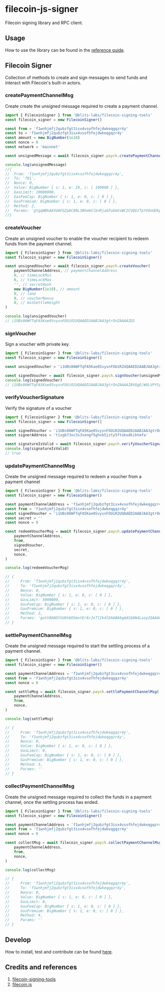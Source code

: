 # filecoin-js-signer

Filecoin signing library and RPC client.

## Usage

How to use the library can be found in the [reference guide](#).

## Filecoin Signer
Collection of methods to create and sign messages to send funds and interact with Filecoin's built-in actors.

### createPaymentChannelMsg
Create create the unsigned message required to create a payment channel.


```javascript
import { FilecoinSigner } from '@blits-labs/filecoin-signing-tools'
const filecoin_signer = new FilecoinSigner()

const from = 'f1wnhjmfj2qubzfgt3isx4vsofhfejdwkeqgqzr4y'
const to = 'f1wnhjmfj2qubzfgt3isx4vsofhfejdwkeqgqzr4y'
const amount = new BigNumber(1e18)
const nonce = 0
const network = 'mainnet'

const unsignedMessage = await filecoin_signer.paych.createPaymentChannelMsg(from, to, amount, nonce, network)

console.log(unsignedMessage)
//{
//  From: 'f1wnhjmfj2qubzfgt3isx4vsofhfejdwkeqgqzr4y',
//  To: 'f01',
//  Nonce: 0,
//  Value: BigNumber { s: 1, e: 19, c: [ 100000 ] },
//  GasLimit: 10000000,
//  GasFeeCap: BigNumber { s: 1, e: 0, c: [ 0 ] },
//  GasPremium: BigNumber { s: 1, e: 0, c: [ 0 ] },
//  Method: 2,
//  Params: 'gtgqWBkAAVUAFGZpbC80L3BheW1lbnRjaGFubmVsWC2CVQGzTpYVOoUDkpp7RK/KycU5SJHZRFUBs06WFTqFA5Kae0SvysnFOUiR2UQ='
//}
```

### createVoucher
Create an unsigned voucher to enable the voucher recipient to redeem funds from the payment channel.

```javascript
import { FilecoinSigner } from '@blits-labs/filecoin-signing-tools'
const filecoin_signer = new FilecoinSigner()

const unsignedVoucher = await filecoin_signer.paych.createVoucher(
    paymentChannelAddress, // paymentChannelAddress
    0, // timeLockMin
    0, // timeLockMax
    '', // secretHash
    new BigNumber(1e18), // amount
    0, // lane
    0, // voucherNonce
    0, // minSettleHeight
)

console.log(unsignedVoucher)
// i1UBs06WFTqFA5Kae0SvysnFOUiR2UQAAED2AABJAA3gtrOnZAAAAID2
```

### signVoucher
Sign a voucher with private key.

```javascript
import { FilecoinSigner } from '@blits-labs/filecoin-signing-tools'
const filecoin_signer = new FilecoinSigner()

const unsignedVoucher = 'i1UBs06WFTqFA5Kae0SvysnFOUiR2UQAAED2AABJAA3gtrOnZAAAAID2'

const signedVoucher = await filecoin_signer.paych.signVoucher(unsignedVoucher, privateKey)
console.log(signedVoucher)
// i1UBs06WFTqFA5Kae0SvysnFOUiR2UQAAED2AABJAA3gtrOnZAAAAIBYQgE/WULVPYSydr0CsaqHkEaH9FYawRtgDOjtpubcWGdpul9lQYFsr6hOoK8anmylhGwB9p3BbGJVaTmAt2z2+srzAQ==
```

### verifyVoucherSignature
Verify the signature of a voucher

```javascript
import { FilecoinSigner } from '@blits-labs/filecoin-signing-tools'
const filecoin_signer = new FilecoinSigner()

const signedVoucher = 'i1UBs06WFTqFA5Kae0SvysnFOUiR2UQAAED2AABJAA3gtrOnZAAAAIBYQgE/WULVPYSydr0CsaqHkEaH9FYawRtgDOjtpubcWGdpul9lQYFsr6hOoK8anmylhGwB9p3BbGJVaTmAt2z2+srzAQ=='
const signerAddress = 't1xgb73oc3s3sengf5ghvb5jzty5ftokodkibtmfa'

const signatureIsValid = await filecoin_signer.paych.verifyVoucherSignature(unsignedVoucher, signerAddress)
console.log(signatureIsValid)
// true
```

### updatePaymentChannelMsg
Create the unsigned message required to redeem a voucher from a payment channel

```javascript
import { FilecoinSigner } from '@blits-labs/filecoin-signing-tools'
const filecoin_signer = new FilecoinSigner()

const paymentChannelAddress = 'f1wnhjmfj2qubzfgt3isx4vsofhfejdwkeqgqzr4y'
const from = 'f1wnhjmfj2qubzfgt3isx4vsofhfejdwkeqgqzr4y'
const signedVoucher = 'i1UBs06WFTqFA5Kae0SvysnFOUiR2UQAAED2AABJAA3gtrOnZAAAAIBYQgE/WULVPYSydr0CsaqHkEaH9FYawRtgDOjtpubcWGdpul9lQYFsr6hOoK8anmylhGwB9p3BbGJVaTmAt2z2+srzAQ=='
const secret = ''
const nonce = 0

const redeemVoucherMsg = await filecoin_signer.paych.updatePaymentChannelMsg(
    paymentChannelAddress,
    from,
    signedVoucher,
    secret,
    nonce,
)

console.log(redeemVoucherMsg)

// {
//     From: 'f1wnhjmfj2qubzfgt3isx4vsofhfejdwkeqgqzr4y',
//     To: 'f1wnhjmfj2qubzfgt3isx4vsofhfejdwkeqgqzr4y',
//     Nonce: 0,
//     Value: BigNumber { s: 1, e: 0, c: [ 0 ] },
//     GasLimit: 5000000,
//     GasFeeCap: BigNumber { s: 1, e: 0, c: [ 0 ] },
//     GasPremium: BigNumber { s: 1, e: 0, c: [ 0 ] },
//     Method: 2,
//     Params: 'gotVAbNOlhU6hQOSmntEr8rJxTlIkdlEAABA9gAASQAN4Lazp2QAAACAWEIBP1lC1T2Esna9ArGqh5BGh/RWGsEbYAzo7abm3FhnabpfZUGBbK+oTqCvGp5spYRsAfadwWxiVWk5gLds9vrK8wFA'
// }
```

### settlePaymentChannelMsg
Create the unsigned message required to start the settling process of a payment channel.

```javascript
import { FilecoinSigner } from '@blits-labs/filecoin-signing-tools'
const filecoin_signer = new FilecoinSigner()

const paymentChannelAddress = 'f1wnhjmfj2qubzfgt3isx4vsofhfejdwkeqgqzr4y'
const from = 'f1wnhjmfj2qubzfgt3isx4vsofhfejdwkeqgqzr4y'
const nonce = 0

const settleMsg = await filecoin_signer.paych.settlePaymentChannelMsg(
    paymentChannelAddress,
    from,
    nonce,
)

console.log(settleMsg)

// {
//     From: 'f1wnhjmfj2qubzfgt3isx4vsofhfejdwkeqgqzr4y',
//     To: 'f1wnhjmfj2qubzfgt3isx4vsofhfejdwkeqgqzr4y',
//     Nonce: 0,
//     Value: BigNumber { s: 1, e: 0, c: [ 0 ] },
//     GasLimit: 0,
//     GasFeeCap: BigNumber { s: 1, e: 0, c: [ 0 ] },
//     GasPremium: BigNumber { s: 1, e: 0, c: [ 0 ] },
//     Method: 3,
//     Params: ''
// }
```

### collectPaymentChannelMsg
Create the unsigned message required to collect the funds in a payment channel, once the settling process has ended.

```javascript
import { FilecoinSigner } from '@blits-labs/filecoin-signing-tools'
const filecoin_signer = new FilecoinSigner()

const paymentChannelAddress = 'f1wnhjmfj2qubzfgt3isx4vsofhfejdwkeqgqzr4y'
const from = 'f1wnhjmfj2qubzfgt3isx4vsofhfejdwkeqgqzr4y'
const nonce = 0

const collectMsg = await filecoin_signer.paych.collectPaymentChannelMsg(
    paymentChannelAddress,
    from,
    nonce,
)

console.log(collectMsg)

// {
//     From: 'f1wnhjmfj2qubzfgt3isx4vsofhfejdwkeqgqzr4y',
//     To: 'f1wnhjmfj2qubzfgt3isx4vsofhfejdwkeqgqzr4y',
//     Nonce: 0,
//     Value: BigNumber { s: 1, e: 0, c: [ 0 ] },
//     GasLimit: 0,
//     GasFeeCap: BigNumber { s: 1, e: 0, c: [ 0 ] },
//     GasPremium: BigNumber { s: 1, e: 0, c: [ 0 ] },
//     Method: 4,
//     Params: ''
// }
```


## Develop

How to install, test and contribute can be found [here](docs/DEVELOP.md).

## Credits and references

1. [filecoin-signing-tools](https://github.com/Zondax/filecoin-signing-tools)
2. [filecoin.js](https://github.com/filecoin-shipyard/filecoin.js)
